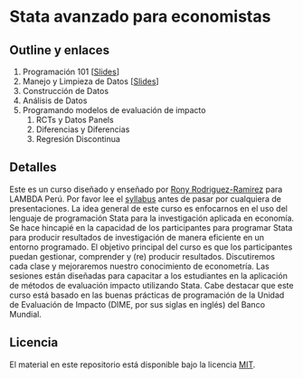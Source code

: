 # Stata avanzado para economistas

## Outline y enlaces

1. Programación 101 \[[Slides](https://github.com/lambda-stata/course-materials/blob/master/lectures/01-programming-intro/01-programming-intro.pdf)\]
2. Manejo y Limpieza de Datos \[[Slides](https://github.com/lambda-stata/course-materials/blob/master/lectures/02-manejo-limpieza-datos/02-manejo-limpieza-datos.pdf)\]
3. Construcción de Datos
4. Análisis de Datos
5. Programando modelos de evaluación de impacto
   1. RCTs y Datos Panels
   2. Diferencias y Diferencias
   3. Regresión Discontinua

## Detalles

Este es un curso diseñado y enseñado por [Rony Rodriguez-Ramirez](http://rrmaximiliano.github.io) para LAMBDA Perú. Por favor lee el [syllabus](https://github.com/lambda-stata/course-materials/blob/master/syllabus/Syllabus%20-%20Stata%20Avanzado%20para%20Economistas.pdf) antes de pasar por cualquiera de presentaciones. La idea general de este curso es enfocarnos en el uso del lenguaje de programación Stata para la investigación aplicada en economía. Se hace hincapié en la capacidad de los participantes para programar Stata para producir resultados de investigación de manera eficiente en un entorno programado. El objetivo principal del curso es que los participantes puedan gestionar, comprender y (re) producir resultados. Discutiremos cada clase y mejoraremos nuestro conocimiento de econometría. Las sesiones están diseñadas para capacitar a los estudiantes en la aplicación de métodos de evaluación impacto utilizando Stata. Cabe destacar que este curso está basado en las buenas prácticas de programación de la Unidad de Evaluación de Impacto (DIME, por sus siglas en inglés) del Banco Mundial. 

## Licencia

El material en este repositorio está disponible bajo la licencia [MIT](http://opensource.org/licenses/mit-license.php). 